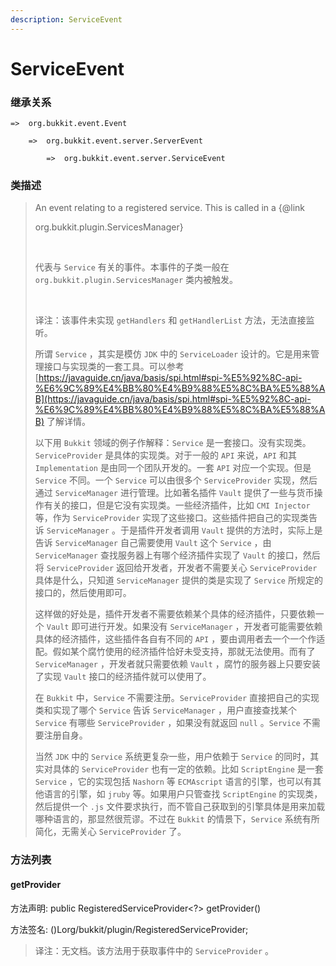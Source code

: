 ```yaml
---
description: ServiceEvent
---
```


# ServiceEvent

### 继承关系

    =>  org.bukkit.event.Event

        =>  org.bukkit.event.server.ServerEvent

            =>  org.bukkit.event.server.ServiceEvent

### 类描述

> An event relating to a registered service. This is called in a {@link
> 
> org.bukkit.plugin.ServicesManager}
> 
> <br>
> 
> 代表与 `Service` 有关的事件。本事件的子类一般在 `org.bukkit.plugin.ServicesManager` 类内被触发。
> 
> <br>
> 
> 译注：该事件未实现 `getHandlers` 和 `getHandlerList` 方法，无法直接监听。
> 
> 所谓 `Service` ，其实是模仿 `JDK` 中的 `ServiceLoader` 设计的。它是用来管理接口与实现类的一套工具。可以参考 [https://javaguide.cn/java/basis/spi.html#spi-%E5%92%8C-api-%E6%9C%89%E4%BB%80%E4%B9%88%E5%8C%BA%E5%88%AB](https://javaguide.cn/java/basis/spi.html#spi-%E5%92%8C-api-%E6%9C%89%E4%BB%80%E4%B9%88%E5%8C%BA%E5%88%AB) 了解详情。
> 
> 以下用 `Bukkit` 领域的例子作解释：`Service` 是一套接口。没有实现类。`ServiceProvider` 是具体的实现类。对于一般的 `API` 来说，`API` 和其 `Implementation` 是由同一个团队开发的。一套 `API` 对应一个实现。但是 `Service` 不同。一个 `Service` 可以由很多个 `ServiceProvider` 实现，然后通过 `ServiceManager` 进行管理。比如著名插件 `Vault` 提供了一些与货币操作有关的接口，但是它没有实现类。一些经济插件，比如 `CMI Injector` 等，作为 `ServiceProvider` 实现了这些接口。这些插件把自己的实现类告诉 `ServiceManager` 。于是插件开发者调用 `Vault` 提供的方法时，实际上是告诉 `ServiceManager` 自己需要使用 `Vault` 这个 `Service` ，由 `ServiceManager` 查找服务器上有哪个经济插件实现了 `Vault` 的接口，然后将 `ServiceProvider` 返回给开发者，开发者不需要关心 `ServiceProvider` 具体是什么，只知道 `ServiceManager` 提供的类是实现了 `Service` 所规定的接口的，然后使用即可。
> 
> 这样做的好处是，插件开发者不需要依赖某个具体的经济插件，只要依赖一个 `Vault` 即可进行开发。如果没有 `ServiceManager` ，开发者可能需要依赖具体的经济插件，这些插件各自有不同的 `API` ，要由调用者去一个一个作适配。假如某个腐竹使用的经济插件恰好未受支持，那就无法使用。而有了 `ServiceManager` ，开发者就只需要依赖 `Vault` ，腐竹的服务器上只要安装了实现 `Vault` 接口的经济插件就可以使用了。
> 
> 在 `Bukkit` 中，`Service` 不需要注册。`ServiceProvider` 直接把自己的实现类和实现了哪个 `Service` 告诉 `ServiceManager` ，用户直接查找某个 `Service` 有哪些 `ServiceProvider` ，如果没有就返回 `null` 。`Service` 不需要注册自身。
> 
> 当然 `JDK` 中的 `Service` 系统更复杂一些，用户依赖于 `Service` 的同时，其实对具体的 `ServiceProvider` 也有一定的依赖。比如 `ScriptEngine` 是一套 `Service` ，它的实现包括 `Nashorn` 等 `ECMAscript` 语言的引擎，也可以有其他语言的引擎，如 `jruby` 等。如果用户只管查找 `ScriptEngine` 的实现类，然后提供一个 `.js` 文件要求执行，而不管自己获取到的引擎具体是用来加载哪种语言的，那显然很荒谬。不过在 `Bukkit` 的情景下，`Service` 系统有所简化，无需关心 `ServiceProvider` 了。

### 方法列表

#### getProvider

方法声明: public RegisteredServiceProvider<?> getProvider()

方法签名: ()Lorg/bukkit/plugin/RegisteredServiceProvider;

> 译注：无文档。该方法用于获取事件中的 `ServiceProvider` 。